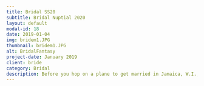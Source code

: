 ```yaml
---
title: Bridal SS20
subtitle: Bridal Nuptial 2020 
layout: default
modal-id: 18
date: 2019-01-04
img: bridem1.JPG
thumbnail: bridem1.JPG
alt: BridalFantasy
project-date: January 2019
client: bride
category: Bridal
description: Before you hop on a plane to get married in Jamaica, W.I., you’ll need to scedule an appointment for a bespoke wedding gown..
---
```


